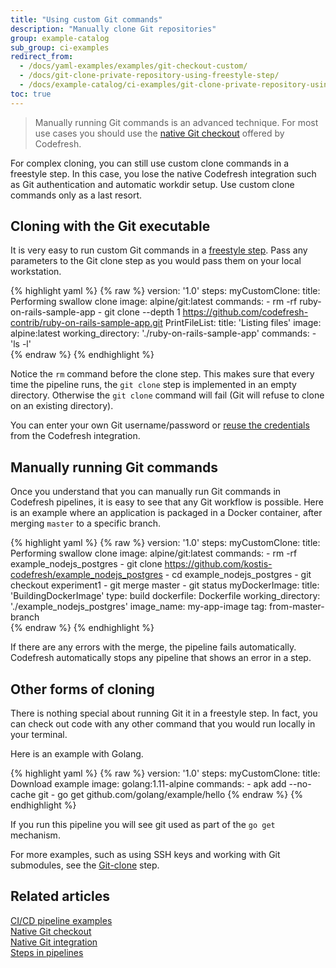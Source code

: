 ```yaml
---
title: "Using custom Git commands"
description: "Manually clone Git repositories"
group: example-catalog
sub_group: ci-examples
redirect_from:
  - /docs/yaml-examples/examples/git-checkout-custom/
  - /docs/git-clone-private-repository-using-freestyle-step/
  - /docs/example-catalog/ci-examples/git-clone-private-repository-using-freestyle-step/
toc: true
---
```


>Manually running Git commands is an advanced technique. For most use cases you should use the [native Git checkout]({{site.baseurl}}/docs/example-catalog/ci-examples/git-checkout/) offered by Codefresh.

For complex cloning, you can still use custom clone commands in a freestyle step. In this case,
you lose the native Codefresh integration such as Git authentication and automatic workdir setup. Use custom clone commands only as a last resort.


## Cloning with the Git executable

It is very easy to run custom Git commands in a [freestyle step]({{site.baseurl}}/docs/pipelines/steps/freestyle/). Pass any parameters to the Git clone step as you would pass them on your local workstation.

{% highlight yaml %}
{% raw %}
version: '1.0'
steps:
  myCustomClone:
    title: Performing swallow clone
    image: alpine/git:latest
    commands:
      - rm -rf ruby-on-rails-sample-app
      - git clone --depth 1 https://github.com/codefresh-contrib/ruby-on-rails-sample-app.git
  PrintFileList:
    title: 'Listing files'
    image: alpine:latest
    working_directory: './ruby-on-rails-sample-app'
    commands:
      - 'ls -l'     
{% endraw %}
{% endhighlight %}

Notice the `rm` command before the clone step. This makes sure that every time the pipeline runs, the `git clone` step is implemented in an empty directory. Otherwise the `git clone` command will fail (Git will refuse to clone on an existing directory).

You can enter your own Git username/password or [reuse the credentials]({{site.baseurl}}/docs/pipelines/steps/git-clone/#reuse-a-git-token-from-codefresh-integrations) from the Codefresh integration.

## Manually running Git commands

Once you understand that you can manually run Git commands in Codefresh pipelines, it is easy to see that any Git workflow is possible.
Here is an example where an application is packaged in a Docker container, after merging `master` to a specific branch. 

{% highlight yaml %}
{% raw %}
version: '1.0'
steps:
  myCustomClone:
    title: Performing swallow clone
    image: alpine/git:latest
    commands:
      - rm -rf example_nodejs_postgres
      - git clone https://github.com/kostis-codefresh/example_nodejs_postgres
      - cd example_nodejs_postgres
      - git checkout experiment1
      - git merge master
      - git status
  myDockerImage:
    title: 'BuildingDockerImage'
    type: build
    dockerfile: Dockerfile
    working_directory: './example_nodejs_postgres'
    image_name: my-app-image
    tag: from-master-branch      
{% endraw %}
{% endhighlight %}

If there are any errors with the merge, the pipeline fails automatically. Codefresh automatically stops any pipeline that shows an error in a step.

## Other forms of cloning

There is nothing special about running Git it in a freestyle step. In fact, you can check out code with any other command that you would run locally in your terminal.

Here is an example with Golang.

{% highlight yaml %}
{% raw %}
version: '1.0'
steps:
  myCustomClone:
    title: Download example
    image: golang:1.11-alpine
    commands:
      - apk add --no-cache git
      - go get github.com/golang/example/hello
{% endraw %}
{% endhighlight %}

If you run this pipeline you will see git used as part of the `go get` mechanism.

For more examples, such as using SSH keys and working with Git submodules, see the [Git-clone]({{site.baseurl}}/docs/pipelines/steps/git-clone/) step.


## Related articles
[CI/CD pipeline examples]({{site.baseurl}}/docs/example-catalog/examples/#ci-examples)  
[Native Git checkout]({{site.baseurl}}/docs/example-catalog/ci-examples/git-checkout/)  
[Native Git integration]({{site.baseurl}}/docs/integrations/git-providers/)  
[Steps in pipelines]({{site.baseurl}}/docs/pipelines/steps/)

